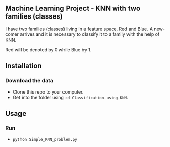 Machine Learning Project - KNN with two families (classes)
-----------------------

I have two families (classes) living in a feature space, Red and Blue.
A new-comer arrives and it is necessary to classify it to a family with the help of KNN.

Red will be denoted by 0 while Blue by 1.


Installation
----------------------

### Download the data
* Clone this repo to your computer.
* Get into the folder using `cd Classification-using-KNN`.


Usage
----------------------
### Run
* `python Simple_KNN_problem.py`
